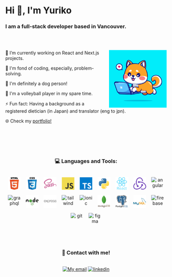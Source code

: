 <h1 align="left">Hi 👋, I'm Yuriko</h1>
<h3 align="left">I am a full-stack developer based in Vancouver.</h3>

<br>
<br>

<div>
  <img align="right" width="180px" style="margin-left: 1rem;" src="./images/dog-img.jpg"/>

  <div>
    <p>🌱 I’m currently working on React and Next.js projects.</p> 
    <p>🌟 I'm fond of coding, especially, problem-solving.</p>
    <p>🐶 I'm definitely a dog person!
    <p>🏐 I'm a volleyball player in my spare time.</p>
    <p>⚡ Fun fact: Having a background as a registered dietician (in Japan) and translator (eng to jpn).</p>
    <p>🌐 Check my <a href="https://portfolio-yuriko-otorii.vercel.app/" alt="portfolio" target="_blank"> portfolio!</a></p>
  </div>
</div>


<br>
<br>
<br>
<br>

<h3 align="center">💻 Languages and Tools:</h3>
<br>
<div align="center" style="display: flex; justify-content : center; flex-wrap: wrap; gap: 1rem;"> 
  <img src="https://raw.githubusercontent.com/devicons/devicon/master/icons/html5/html5-original-wordmark.svg" alt="html5" width="40" height="40"/> 
  <img src="https://raw.githubusercontent.com/devicons/devicon/master/icons/css3/css3-original-wordmark.svg" alt="css3" width="40" height="40"/>
  <img src="https://raw.githubusercontent.com/devicons/devicon/master/icons/sass/sass-original.svg" alt="sass" width="40" height="40"/>
  <img src="https://raw.githubusercontent.com/devicons/devicon/master/icons/javascript/javascript-original.svg" alt="javascript" width="40" height="40"/>
  <img src="https://raw.githubusercontent.com/devicons/devicon/master/icons/typescript/typescript-original.svg" alt="typescript" width="40" height="40"/>
  <img src="https://raw.githubusercontent.com/devicons/devicon/master/icons/python/python-original.svg" alt="python" width="40" height="40"/>
  <img src="https://raw.githubusercontent.com/devicons/devicon/master/icons/react/react-original-wordmark.svg" alt="react" width="40" height="40"/>
  <img src="https://raw.githubusercontent.com/devicons/devicon/master/icons/redux/redux-original.svg" alt="redux" width="40" height="40"/>
  <img src="https://angular.io/assets/images/logos/angular/angular.svg" alt="angular" width="40" height="40"/> 
  <img src="https://www.vectorlogo.zone/logos/graphql/graphql-icon.svg" alt="graphql" width="40" height="40"/>
  <img src="https://raw.githubusercontent.com/devicons/devicon/master/icons/nodejs/nodejs-original-wordmark.svg" alt="nodejs" width="40" height="40"/>
  <img src="https://raw.githubusercontent.com/devicons/devicon/master/icons/express/express-original-wordmark.svg" alt="express" width="40" height="40"/> 
  <img src="https://www.vectorlogo.zone/logos/tailwindcss/tailwindcss-icon.svg" alt="tailwind" width="40" height="40"/>
  <img src="https://upload.wikimedia.org/wikipedia/commons/d/d1/Ionic_Logo.svg" alt="ionic" width="40" height="40"/>
  <img src="https://raw.githubusercontent.com/devicons/devicon/master/icons/mongodb/mongodb-original-wordmark.svg" alt="mongodb" width="40" height="40"/> 
  <img src="https://raw.githubusercontent.com/devicons/devicon/master/icons/postgresql/postgresql-original-wordmark.svg" alt="postgresql" width="40" height="40"/> 
  <img src="https://raw.githubusercontent.com/devicons/devicon/master/icons/mysql/mysql-original-wordmark.svg" alt="mysql" width="40" height="40"/>
  <img src="https://www.vectorlogo.zone/logos/firebase/firebase-icon.svg" alt="firebase" width="40" height="40"/>
  <img src="https://www.vectorlogo.zone/logos/git-scm/git-scm-icon.svg" alt="git" width="40" height="40"/>
  <img src="https://www.vectorlogo.zone/logos/figma/figma-icon.svg" alt="figma" width="40" height="40"/>

</div>

<br>
<br>
<br>

<h3 align="center">🔗 Contact with me!</h3>
<br>
<div align="center">
  <a href="mailto:yuriko.otorii@gmail.com"><img src="https://img.shields.io/badge/yuriko.otorii@gmail.com-D14836?style=for-the-badge&logo=gmail&logoColor=white" alt="My email"></a>
   <a href="https://www.linkedin.com/in/yuriko-127381256/" target="_blank">
  <img src=https://img.shields.io/badge/linkedin-%231E77B5.svg?&style=for-the-badge&logo=linkedin&logoColor=white alt=linkedin />
  </a>
</div>
